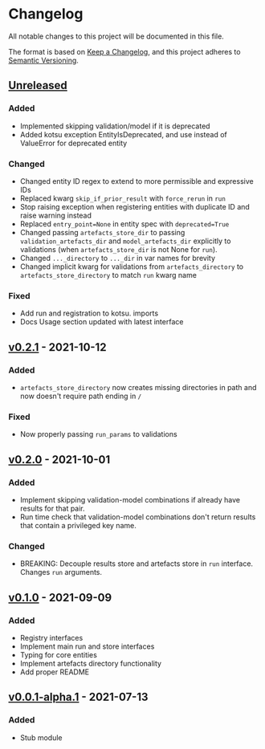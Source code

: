 # Changelog
All notable changes to this project will be documented in this file.

The format is based on [Keep a Changelog](https://keepachangelog.com/en/1.0.0/),
and this project adheres to [Semantic Versioning](https://semver.org/spec/v2.0.0.html).

## [Unreleased]
### Added
- Implemented skipping validation/model if it is deprecated
- Added kotsu exception EntityIsDeprecated, and use instead of ValueError for deprecated entity

### Changed
- Changed entity ID regex to extend to more permissible and expressive IDs
- Replaced kwarg `skip_if_prior_result` with `force_rerun` in `run`
- Stop raising exception when registering entities with duplicate ID and raise warning instead
- Replaced `entry_point=None` in entity spec with `deprecated=True`
- Changed passing `artefacts_store_dir` to passing `validation_artefacts_dir` and
  `model_artefacts_dir` explicitly to validations (when `artefacts_store_dir` is not None for
  `run`).
- Changed `..._directory` to `..._dir` in var names for brevity
- Changed implicit kwarg for validations from `artefacts_directory` to `artefacts_store_directory`
  to match `run` kwarg name

### Fixed
- Add run and registration to kotsu. imports
- Docs Usage section updated with latest interface

## [v0.2.1] - 2021-10-12
### Added
- `artefacts_store_directory` now creates missing directories in path and now doesn't require path
  ending in `/`

### Fixed
- Now properly passing `run_params` to validations

## [v0.2.0] - 2021-10-01
### Added
- Implement skipping validation-model combinations if already have results for that pair.
- Run time check that validation-model combinations don't return results that contain a privileged
  key name.

### Changed
- BREAKING: Decouple results store and artefacts store in `run` interface. Changes `run` arguments.


## [v0.1.0] - 2021-09-09
### Added
- Registry interfaces
- Implement main run and store interfaces
- Typing for core entities
- Implement artefacts directory functionality
- Add proper README

## [v0.0.1-alpha.1] - 2021-07-13
### Added
- Stub module

[Unreleased]: https://github.com/datavaluepeople/kotsu/compare/v0.2.1...HEAD
[v0.2.1]: https://github.com/datavaluepeople/kotsu/compare/v0.2.0...v0.2.1
[v0.2.0]: https://github.com/datavaluepeople/kotsu/compare/v0.1.0...v0.2.0
[v0.1.0]: https://github.com/datavaluepeople/kotsu/compare/v0.0.1-alpha.1...v0.1.0
[v0.0.1-alpha.1]: https://github.com/datavaluepeople/kotsu/releases/tag/v0.0.1-alpha.1
